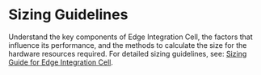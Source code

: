 <!-- loiobcc6f6269ba04332b3bf006876d44e1f -->

# Sizing Guidelines

Understand the key components of Edge Integration Cell, the factors that influence its performance, and the methods to calculate the size for the hardware resources required. For detailed sizing guidelines, see: [Sizing Guide for Edge Integration Cell](https://help.sap.com/doc/b4d0660095654e2789de3d1e3ab1c199/CLOUD/en-US/Sizing_Edge.pdf).

